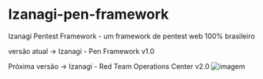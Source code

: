 # Izanagi-pen-framework
Izanagi Pentest Framework - um framework de pentest web 100% brasileiro 

versão atual -> Izanagi - Pen Framework v1.0 

Próxima versão -> Izanagi - Red Team Operations Center v2.0
![imagem](https://media3.giphy.com/media/v1.Y2lkPTc5MGI3NjExZm5iYzE4dGF5MjFxbmYzaHNkeGlhcnp3dWpubzBzMmlkazV3cjduYyZlcD12MV9pbnRlcm5hbF9naWZfYnlfaWQmY3Q9Zw/8n6LTvg9Pb3HO7jL5i/giphy.webp)
